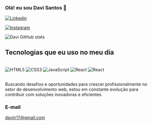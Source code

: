 ### Olá! eu sou Davi Santos 👋

[![Linkedin](https://img.shields.io/badge/LinkedIn-0077B5?style=for-the-badge&logo=linkedin&logoColor=white)](https://www.linkedin.com/in/davisantoss/)

[![Instagram](https://img.shields.io/badge/Instagram-E4405F?style=for-the-badge&logo=instagram&logoColor=white)](https://www.instagram.com/davisant_os/)

![Davi GitHub stats](https://github-readme-stats.vercel.app/api?username=DaviSant0s&show_icons=true&theme=dracula)


## Tecnologias que eu uso no meu dia

<div style=" display: inline_block"><br/>
    <img align="center" alt="HTML5" src="https://img.shields.io/badge/HTML5-E34F26?style=for-the-badge&logo=html5&logoColor=white"/>
    <img align="center" alt="CSS3" src="https://img.shields.io/badge/CSS3-1572B6?style=for-the-badge&logo=css3&logoColor=white"/>
    <img align="center" alt="JavaScript" src="https://img.shields.io/badge/JavaScript-F7DF1E?style=for-the-badge&logo=javascript&logoColor=black"/>
    <img align="center" alt="React" src="https://img.shields.io/badge/Python-3776AB?style=for-the-badge&logo=python&logoColor=white"/>
    <img align="center" alt="React" src="https://img.shields.io/badge/React-20232A?style=for-the-badge&logo=react&logoColor=61DAFB"/>
</div><br/>

Buscando desafios e oportunidades para crescer profissionalmente no setor de desenvolvimento web, estou em constante evolução para contribuir com soluções inovadoras e eficientes. 

### E-mail
daviir17@gmail.com
